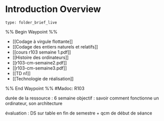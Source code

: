 # Introduction Overview
 
```ccard
type: folder_brief_live
```
 
%% Begin Waypoint %%
- [[Codage à virgule flottante]]
- [[Codage des entiers naturels et relatifs]]
- [[cours r103 semaine 1.pdf]]
- [[Histoire des ordinateurs]]
- [[r103-cm-semaine2.pdf]]
- [[r103-cm-semaine3.pdf]]
- [[TD n1]]
- [[Technologie de réalisation]]

%% End Waypoint %%
#Madoc: R103

durée de la ressource : 6 semaine
objectif : savoir comment fonctionne un ordinateur, son architecture

évaluation : DS sur table en fin de semestre + qcm de début de séance
